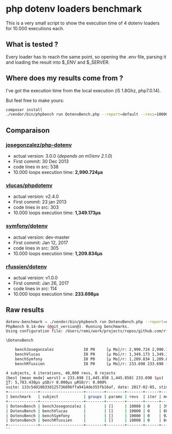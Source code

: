 # php dotenv loaders benchmark

This is a very small script to show the execution time of 4 dotenv loaders for
10.000 executions each.

## What is tested ?

Every loader has to reach the same point, so opening the .env file, parsing it
and loading the result into $_ENV and $_SERVER.

## Where does my results come from ?

I've got the execution time from the local execution (i5 1.8Ghz, php7.0.14).

But feel free to make yours:
```bash
composer install
./vendor/bin/phpbench run DotenvBench.php --report=default --revs=10000
```

## Comparaison

### [josegonzalez/php-dotenv](https://github.com/josegonzalez/php-dotenv)
 - actual version: 3.0.0 (_depends on m1/env 2.1.0_)
 - First commit: 30 Dec 2013
 - code lines in src: 538
 - 10.000 loops execution time: **2,990.724μs**

### [vlucas/phpdotenv](https://github.com/vlucas/phpdotenv)
 - actual version: v2.4.0
 - First commit: 23 jan 2013
 - code lines in src: 303
 - 10.000 loops execution time: **1,349.173μs**

### [symfony/dotenv](https://github.com/symfony/dotenv)
 - actual version: dev-master
 - First commit: Jan 12, 2017
 - code lines in src: 305
 - 10.000 loops execution time: **1,209.834μs**

### [rfussien/dotenv](https://github.com/rfussien/dotenv)
 - actual version: v1.0.0
 - First commit: Jan 26, 2017
 - code lines in src: 114
 - 10.000 loops execution time: **233.698μs**

## Raw results

```bash
dotenv-benchmark ⇒ ./vendor/bin/phpbench run DotenvBench.php --report=default --revs=10000
PhpBench 0.14-dev (@git_version@). Running benchmarks.
Using configuration file: /Users/remi/work/projects/repos/github.com/rfussien/dotenv-benchmark/phpbench.json

\DotenvBench

    benchJosegonzalez             I0 P0     [μ Mo]/r: 2,990.724 2,990.724 (μs)  [μSD μRSD]/r: 0.000μs 0.00%
    benchVlucas                   I0 P0     [μ Mo]/r: 1,349.173 1,349.173 (μs)  [μSD μRSD]/r: 0.000μs 0.00%
    benchSymfony                  I0 P0     [μ Mo]/r: 1,209.834 1,209.834 (μs)  [μSD μRSD]/r: 0.000μs 0.00%
    benchRfussien                 I0 P0     [μ Mo]/r: 233.698 233.698 (μs)  [μSD μRSD]/r: 0.000μs 0.00%

4 subjects, 4 iterations, 40,000 revs, 0 rejects
(best [mean mode] worst) = 233.698 [1,445.858 1,445.858] 233.698 (μs)
⅀T: 5,783.430μs μSD/r 0.000μs μRSD/r: 0.000%
suite: 133c5dd10833d125736896ffa9414de355fb16af, date: 2017-02-05, stime: 11:33:22
+-------------+-------------------+--------+--------+-------+------+-------------+-------------+--------------+----------------+
| benchmark   | subject           | groups | params | revs  | iter | mem_peak    | time_rev    | comp_z_value | comp_deviation |
+-------------+-------------------+--------+--------+-------+------+-------------+-------------+--------------+----------------+
| DotenvBench | benchJosegonzalez |        | []     | 10000 | 0    | 39,153,608b | 2,990.724μs | 0.00σ        | 0.00%          |
| DotenvBench | benchVlucas       |        | []     | 10000 | 0    | 883,144b    | 1,349.173μs | 0.00σ        | 0.00%          |
| DotenvBench | benchSymfony      |        | []     | 10000 | 0    | 926,312b    | 1,209.834μs | 0.00σ        | 0.00%          |
| DotenvBench | benchRfussien     |        | []     | 10000 | 0    | 841,720b    | 233.698μs   | 0.00σ        | 0.00%          |
+-------------+-------------------+--------+--------+-------+------+-------------+-------------+--------------+----------------+
``